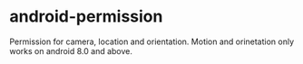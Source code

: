 # android-permission
Permission for camera, location and orientation.
Motion and orinetation only works on android 8.0 and above.
